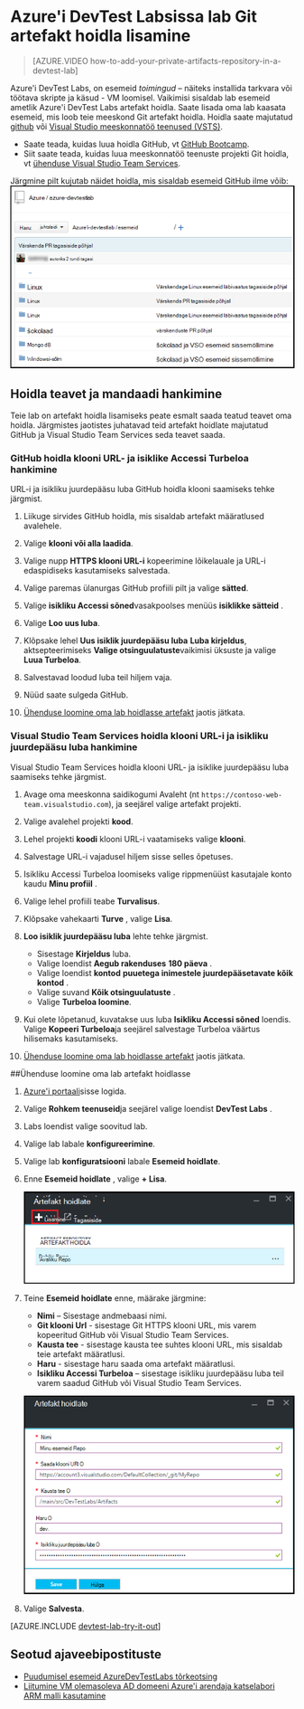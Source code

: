 <properties
    pageTitle="Azure'i DevTest Labsissa lab Git artefakt hoidla lisamine | Microsoft Azure'i"
    description="Lisada kohandatud esemeid allikas GitHub või Visual Studio meeskonnatöö teenuste Git hoidla Azure'i DevTest Labs"
    services="devtest-lab,virtual-machines,visual-studio-online"
    documentationCenter="na"
    authors="tomarcher"
    manager="douge"
    editor=""/>

<tags
    ms.service="devtest-lab"
    ms.workload="na"
    ms.tgt_pltfrm="na"
    ms.devlang="na"
    ms.topic="article"
    ms.date="09/06/2016"
    ms.author="tarcher"/>

# <a name="add-a-git-artifact-repository-to-a-lab-in-azure-devtest-labs"></a>Azure'i DevTest Labsissa lab Git artefakt hoidla lisamine

> [AZURE.VIDEO how-to-add-your-private-artifacts-repository-in-a-devtest-lab]

Azure'i DevTest Labs, on esemeid *toimingud* – näiteks installida tarkvara või töötava skripte ja käsud - VM loomisel. Vaikimisi sisaldab lab esemeid ametlik Azure'i DevTest Labs artefakt hoidla. Saate lisada oma lab kaasata esemeid, mis loob teie meeskond Git artefakt hoidla. Hoidla saate majutatud [github](https://github.com) või [Visual Studio meeskonnatöö teenused (VSTS)](https://visualstudio.com).

- Saate teada, kuidas luua hoidla GitHub, vt [GitHub Bootcamp](https://help.github.com/categories/bootcamp/).
- Siit saate teada, kuidas luua meeskonnatöö teenuste projekti Git hoidla, vt [ühenduse Visual Studio Team Services](https://www.visualstudio.com/get-started/setup/connect-to-visual-studio-online).

Järgmine pilt kujutab näidet hoidla, mis sisaldab esemeid GitHub ilme võib:  
![Valimi GitHub esemeid repo](./media/devtest-lab-add-artifact-repo/devtestlab-github-artifact-repo-home.png)


## <a name="get-the-repository-information-and-credentials"></a>Hoidla teavet ja mandaadi hankimine

Teie lab on artefakt hoidla lisamiseks peate esmalt saada teatud teavet oma hoidla. Järgmistes jaotistes juhatavad teid artefakt hoidlate majutatud GitHub ja Visual Studio Team Services seda teavet saada.

### <a name="get-the-github-repository-clone-url-and-personal-access-token"></a>GitHub hoidla klooni URL- ja isiklike Accessi Turbeloa hankimine

URL-i ja isikliku juurdepääsu luba GitHub hoidla klooni saamiseks tehke järgmist.

1. Liikuge sirvides GitHub hoidla, mis sisaldab artefakt määratlused avalehele.

1. Valige **klooni või alla laadida**.

1. Valige nupp **HTTPS klooni URL-i** kopeerimine lõikelauale ja URL-i edaspidiseks kasutamiseks salvestada.

1. Valige paremas ülanurgas GitHub profiili pilt ja valige **sätted**.

1. Valige **isikliku Accessi sõned**vasakpoolses menüüs **isiklikke sätteid** .

1. Valige **Loo uus luba**.

1. Klõpsake lehel **Uus isiklik juurdepääsu luba** **Luba kirjeldus**, aktsepteerimiseks **Valige otsinguulatuste**vaikimisi üksuste ja valige **Luua Turbeloa**.

1. Salvestavad loodud luba teil hiljem vaja.

1. Nüüd saate sulgeda GitHub.   

1. [Ühenduse loomine oma lab hoidlasse artefakt](#connect-your-lab-to-the-artifact-repository) jaotis jätkata.

### <a name="get-the-visual-studio-team-services-repository-clone-url-and-personal-access-token"></a>Visual Studio Team Services hoidla klooni URL-i ja isikliku juurdepääsu luba hankimine

Visual Studio Team Services hoidla klooni URL- ja isiklike juurdepääsu luba saamiseks tehke järgmist.

1. Avage oma meeskonna saidikogumi Avaleht (nt `https://contoso-web-team.visualstudio.com`), ja seejärel valige artefakt projekti.

1. Valige avalehel projekti **kood**.

1. Lehel projekti **koodi** klooni URL-i vaatamiseks valige **klooni**.

1. Salvestage URL-i vajadusel hiljem sisse selles õpetuses.

1. Isikliku Accessi Turbeloa loomiseks valige rippmenüüst kasutajale konto kaudu **Minu profiil** .

1. Valige lehel profiili teabe **Turvalisus**.

1. Klõpsake vahekaarti **Turve** , valige **Lisa**.

1. **Loo isiklik juurdepääsu luba** lehte tehke järgmist.

    - Sisestage **Kirjeldus** luba.
    - Valige loendist **Aegub rakenduses** **180 päeva** .
    - Valige loendist **kontod** **puuetega inimestele juurdepääsetavate kõik kontod** .
    - Valige suvand **Kõik otsinguulatuste** .
    - Valige **Turbeloa loomine**.

1. Kui olete lõpetanud, kuvatakse uus luba **Isikliku Accessi sõned** loendis. Valige **Kopeeri Turbeloa**ja seejärel salvestage Turbeloa väärtus hilisemaks kasutamiseks.

1. [Ühenduse loomine oma lab hoidlasse artefakt](#connect-your-lab-to-the-artifact-repository) jaotis jätkata.

##<a name="connect-your-lab-to-the-artifact-repository"></a>Ühenduse loomine oma lab artefakt hoidlasse

1. [Azure'i portaali](http://go.microsoft.com/fwlink/p/?LinkID=525040)sisse logida.

1. Valige **Rohkem teenuseid**ja seejärel valige loendist **DevTest Labs** .

1. Labs loendist valige soovitud lab.   

1. Valige lab labale **konfigureerimine**.

1. Valige lab **konfiguratsiooni** labale **Esemeid hoidlate**.

1. Enne **Esemeid hoidlate** , valige **+ Lisa**.

    ![Artefakt hoidla nupp Lisa](./media/devtest-lab-add-artifact-repo/add-artifact-repo.png)
 
1. Teine **Esemeid hoidlate** enne, määrake järgmine:

    - **Nimi** – Sisestage andmebaasi nimi.
    - **Git klooni Url** - sisestage Git HTTPS klooni URL, mis varem kopeeritud GitHub või Visual Studio Team Services. 
    - **Kausta tee** - sisestage kausta tee suhtes klooni URL, mis sisaldab teie artefakt määratlusi.
    - **Haru** - sisestage haru saada oma artefakt määratlusi.
    - **Isikliku Accessi Turbeloa** – sisestage isikliku juurdepääsu luba teil varem saadud GitHub või Visual Studio Team Services. 
     
    ![Artefakt repo blade](./media/devtest-lab-add-artifact-repo/artifact-repo-blade.png)

1. Valige **Salvesta**.

[AZURE.INCLUDE [devtest-lab-try-it-out](../../includes/devtest-lab-try-it-out.md)]

## <a name="related-blog-posts"></a>Seotud ajaveebipostituste
- [Puudumisel esemeid AzureDevTestLabs tõrkeotsing](http://www.visualstudiogeeks.com/blog/DevOps/How-to-troubleshoot-failing-artifacts-in-AzureDevTestLabs)
- [Liitumine VM olemasoleva AD domeeni Azure'i arendaja katselabori ARM malli kasutamine](http://www.visualstudiogeeks.com/blog/DevOps/Join-a-VM-to-existing-AD-domain-using-ARM-template-AzureDevTestLabs)